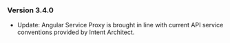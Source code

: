 ### Version 3.4.0

- Update: Angular Service Proxy is brought in line with current API service conventions provided by Intent Architect.